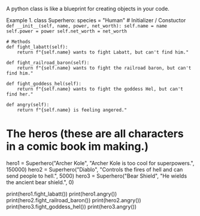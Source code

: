 A python class is like a blueprint for creating objects in your code.

Example 1.
class Superhero:
    species = "Human"
    # Initializer / Constuctor
    `def __init__(self, name, power, net_worth):
        self.name = name
        self.power = power
        self.net_worth = net_worth`

    # Methods
    def fight_labatt(self):
        return f"{self.name} wants to fight Labatt, but can't find him."
    
    def fight_railroad_baron(self):
        return f"{self.name} wants to fight the railroad baron, but can't find him."
    
    def fight_goddess_hel(self):
        return f"{self.name} wants to fight the goddess Hel, but can't find her."
    
    def angry(self):
        return f"{self.name} is feeling angered."

# The heros (these are all characters in a comic book im making.)
hero1 = Superhero("Archer Kole", "Archer Kole is too cool for superpowers.", 150000)
hero2 = Superhero("Diablo", "Controls the fires of hell and can send people to hell.", 5000)
hero3 = Superhero("Bear Shield", "He wields the ancient bear shield.", 0)

print(hero1.fight_labatt())
print(hero1.angry())
print(hero2.fight_railroad_baron())
print(hero2.angry())
print(hero3.fight_goddess_hel())
print(hero3.angry())
